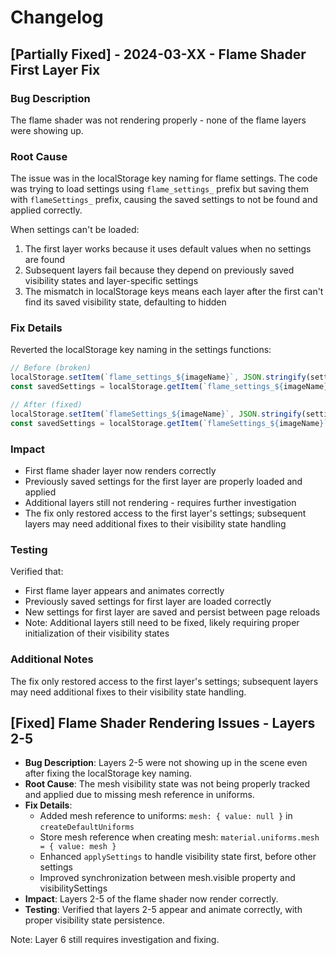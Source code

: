 # Changelog

## [Partially Fixed] - 2024-03-XX - Flame Shader First Layer Fix

### Bug Description
The flame shader was not rendering properly - none of the flame layers were showing up.

### Root Cause
The issue was in the localStorage key naming for flame settings. The code was trying to load settings using `flame_settings_` prefix but saving them with `flameSettings_` prefix, causing the saved settings to not be found and applied correctly.

When settings can't be loaded:
1. The first layer works because it uses default values when no settings are found
2. Subsequent layers fail because they depend on previously saved visibility states and layer-specific settings
3. The mismatch in localStorage keys means each layer after the first can't find its saved visibility state, defaulting to hidden

### Fix Details
Reverted the localStorage key naming in the settings functions:
```javascript
// Before (broken)
localStorage.setItem(`flame_settings_${imageName}`, JSON.stringify(settings));
const savedSettings = localStorage.getItem(`flame_settings_${imageName}`);

// After (fixed)
localStorage.setItem(`flameSettings_${imageName}`, JSON.stringify(settings));
const savedSettings = localStorage.getItem(`flameSettings_${imageName}`);
```

### Impact
- First flame shader layer now renders correctly
- Previously saved settings for the first layer are properly loaded and applied
- Additional layers still not rendering - requires further investigation
- The fix only restored access to the first layer's settings; subsequent layers may need additional fixes to their visibility state handling

### Testing
Verified that:
- First flame layer appears and animates correctly
- Previously saved settings for first layer are loaded correctly
- New settings for first layer are saved and persist between page reloads
- Note: Additional layers still need to be fixed, likely requiring proper initialization of their visibility states

### Additional Notes
The fix only restored access to the first layer's settings; subsequent layers may need additional fixes to their visibility state handling. 

## [Fixed] Flame Shader Rendering Issues - Layers 2-5
- **Bug Description**: Layers 2-5 were not showing up in the scene even after fixing the localStorage key naming.
- **Root Cause**: The mesh visibility state was not being properly tracked and applied due to missing mesh reference in uniforms.
- **Fix Details**: 
  - Added mesh reference to uniforms: `mesh: { value: null }` in `createDefaultUniforms`
  - Store mesh reference when creating mesh: `material.uniforms.mesh = { value: mesh }`
  - Enhanced `applySettings` to handle visibility state first, before other settings
  - Improved synchronization between mesh.visible property and visibilitySettings
- **Impact**: Layers 2-5 of the flame shader now render correctly.
- **Testing**: Verified that layers 2-5 appear and animate correctly, with proper visibility state persistence.

Note: Layer 6 still requires investigation and fixing. 


